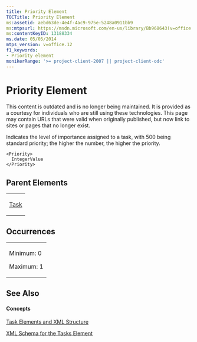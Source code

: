 ```yaml
---
title: Priority Element
TOCTitle: Priority Element
ms:assetid: aebd63de-4e4f-4ac9-975e-5248a0911bb9
ms:mtpsurl: https://msdn.microsoft.com/en-us/library/Bb968643(v=office.12)
ms:contentKeyID: 13188334
ms.date: 05/05/2014
mtps_version: v=office.12
f1_keywords:
- Priority element
monikerRange: '>= project-client-2007 || project-client-odc'
---
```


# Priority Element

This content is outdated and is no longer being maintained. It is provided as a courtesy for individuals who are still using these technologies. This page may contain URLs that were valid when originally published, but now link to sites or pages that no longer exist.

Indicates the level of importance assigned to a task, with 500 being standard priority; the higher the number, the higher the priority.

    <Priority>
      IntegerValue
    </Priority>

## Parent Elements

<table>
<colgroup>
<col style="width: 100%" />
</colgroup>
<tbody>
<tr class="odd">
<td><p><a href="bb968487(v=office.12).md">Task</a></p></td>
</tr>
</tbody>
</table>

## Occurrences

<table>
<colgroup>
<col style="width: 100%" />
</colgroup>
<tbody>
<tr class="odd">
<td><p>Minimum: 0</p>
<p>Maximum: 1</p></td>
</tr>
</tbody>
</table>

## See Also

#### Concepts

[Task Elements and XML Structure](bb968475\(v=office.12\).md)

[XML Schema for the Tasks Element](bb968415\(v=office.12\).md)

